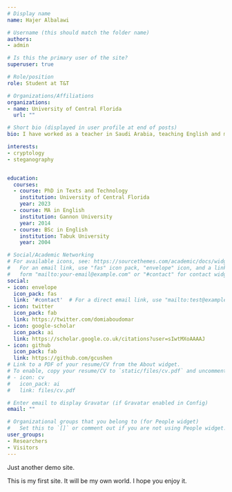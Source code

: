 ```yaml
---
# Display name
name: Hajer Albalawi

# Username (this should match the folder name)
authors:
- admin

# Is this the primary user of the site?
superuser: true

# Role/position
role: Student at T&T

# Organizations/Affiliations
organizations:
- name: University of Central Florida
  url: ""

# Short bio (displayed in user profile at end of posts)
bio: I have worked as a teacher in Saudi Arabia, teaching English and mathematics to students in primary through secondary levels. I am also fluent in English, which allows me to enjoy excellent interpersonal communication with my American colleagues, professors, and fellow students. In 2011, I earned King Abdullah Scholarship to pursue my master degree in English.

interests:
- cryptology
- steganography


education:
  courses:
  - course: PhD in Texts and Technology
    institution: University of Central Florida
    year: 2023
  - course: MA in English
    institution: Gannon University
    year: 2014
  - course: BSc in English
    institution: Tabuk University
    year: 2004

# Social/Academic Networking
# For available icons, see: https://sourcethemes.com/academic/docs/widgets/#icons
#   For an email link, use "fas" icon pack, "envelope" icon, and a link in the
#   form "mailto:your-email@example.com" or "#contact" for contact widget.
social:
- icon: envelope
  icon_pack: fas
  link: '#contact'  # For a direct email link, use "mailto:test@example.org".
- icon: twitter
  icon_pack: fab
  link: https://twitter.com/domiaboudomar
- icon: google-scholar
  icon_pack: ai
  link: https://scholar.google.co.uk/citations?user=sIwtMXoAAAAJ
- icon: github
  icon_pack: fab
  link: https://github.com/gcushen
# Link to a PDF of your resume/CV from the About widget.
# To enable, copy your resume/CV to `static/files/cv.pdf` and uncomment the lines below.  
# - icon: cv
#   icon_pack: ai
#   link: files/cv.pdf

# Enter email to display Gravatar (if Gravatar enabled in Config)
email: ""

# Organizational groups that you belong to (for People widget)
#   Set this to `[]` or comment out if you are not using People widget.  
user_groups:
- Researchers
- Visitors
---
```


Just another demo site.

This is my first site. It will be my own world. I hope you enjoy it.
